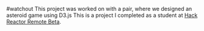 #watchout
This project was worked on with a pair, where we designed an asteroid game using D3.js
This is a project I completed as a student at [Hack Reactor Remote Beta](http://www.hackreactor.com/remote-beta). 
